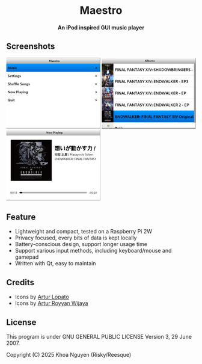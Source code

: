 <h1 align="center"><b>Maestro</b></h1>
<h4 align="center">An iPod inspired GUI music player</h4>

## Screenshots
[<img src="screenshots/main_menu.png" width="250">](screenshots/main_menu.png)
[<img src="screenshots/album_screen.png" width="250">](screenshots/album_screen.png)
[<img src="screenshots/now_playing.png" width="250">](screenshots/now_playing.png)

## Feature
- Lightweight and compact, tested on a Raspberry Pi 2W
- Privacy focused, every bits of data is kept locally
- Battery-conscious design, support longer usage time
- Support various input methods, including keyboard/mouse and gamepad
- Written with Qt, easy to maintain

## Credits
- Icons by [Artur Lopato](https://thenounproject.com/creator/lopato/)
- Icons by [Artur Royyan Wijaya](https://thenounproject.com/creator/roywj/)

## License
This program is under GNU GENERAL PUBLIC LICENSE Version 3, 29 June 2007.

Copyright (C) 2025 Khoa Nguyen (Risky/Reesque)
